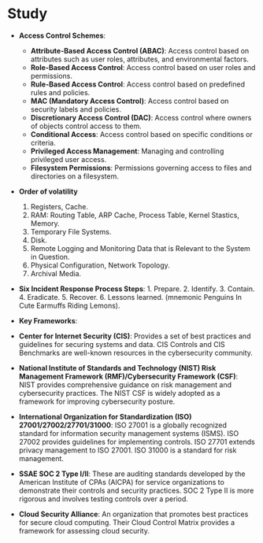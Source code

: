 # Study

- **Access Control Schemes**:

  - **Attribute-Based Access Control (ABAC)**: Access control based on attributes such as user roles, attributes, and environmental factors.
  - **Role-Based Access Control**: Access control based on user roles and permissions.
  - **Rule-Based Access Control**: Access control based on predefined rules and policies.
  - **MAC (Mandatory Access Control)**: Access control based on security labels and policies.
  - **Discretionary Access Control (DAC)**: Access control where owners of objects control access to them.
  - **Conditional Access**: Access control based on specific conditions or criteria.
  - **Privileged Access Management**: Managing and controlling privileged user access.
  - **Filesystem Permissions**: Permissions governing access to files and directories on a filesystem.

- **Order of volatility**

  1. Registers, Cache.
  2. RAM: Routing Table, ARP Cache, Process Table, Kernel Stastics, Memory.
  3. Temporary File Systems.
  4. Disk.
  5. Remote Logging and Monitoring Data that is Relevant to the System in Question.
  6. Physical Configuration, Network Topology.
  7. Archival Media.

- **Six Incident Response Process Steps**: 1. Prepare. 2. Identify. 3. Contain. 4. Eradicate. 5. Recover. 6. Lessons learned. (mnemonic Penguins In Cute Earmuffs Riding Lemons).

- **Key Frameworks**:
- **Center for Internet Security (CIS)**: Provides a set of best practices and guidelines for securing systems and data. CIS Controls and CIS Benchmarks are well-known resources in the cybersecurity community.
- **National Institute of Standards and Technology (NIST) Risk Management Framework (RMF)/Cybersecurity Framework (CSF)**: NIST provides comprehensive guidance on risk management and cybersecurity practices. The NIST CSF is widely adopted as a framework for improving cybersecurity posture.
- **International Organization for Standardization (ISO) 27001/27002/27701/31000**: ISO 27001 is a globally recognized standard for information security management systems (ISMS). ISO 27002 provides guidelines for implementing controls. ISO 27701 extends privacy management to ISO 27001. ISO 31000 is a standard for risk management.
- **SSAE SOC 2 Type I/II**: These are auditing standards developed by the American Institute of CPAs (AICPA) for service organizations to demonstrate their controls and security practices. SOC 2 Type II is more rigorous and involves testing controls over a period.
- **Cloud Security Alliance**: An organization that promotes best practices for secure cloud computing. Their Cloud Control Matrix provides a framework for assessing cloud security.
